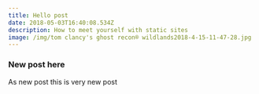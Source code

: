 ```yaml
---
title: Hello post
date: 2018-05-03T16:40:08.534Z
description: How to meet yourself with static sites
image: /img/tom clancy's ghost recon® wildlands2018-4-15-11-47-28.jpg
---
```

### New post here
As new post this is very new post
